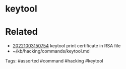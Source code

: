 # keytool

# Related
- [20221003150754](/zet/20221003150754/README.md) keytool print certificate in RSA file
- ~/kb/hacking/commands/keytool.md

Tags:
    #assorted #command #hacking #keytool
